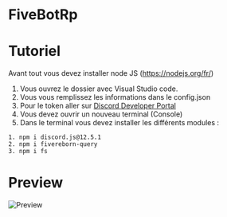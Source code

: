 # FiveBotRp

# Tutoriel

Avant tout vous devez installer node JS (https://nodejs.org/fr/)

1. Vous ouvrez le dossier avec Visual Studio code.
2. Vous vous remplissez les informations dans le config.json
3. Pour le token aller sur [Discord Developer Portal](https://discord.com/developers/applications)
4. Vous devez ouvrir un nouveau terminal (Console)
5. Dans le terminal vous devez installer les différents modules :
```
1. npm i discord.js@12.5.1
2. npm i fivereborn-query
3. npm i fs
```


# Preview

![Preview](https://imgur.com/sVJAwHb.png)
